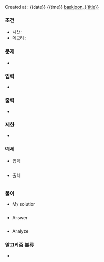 Created at : {{date}} {{time}}
[baekjoon_{{title}}](https://www.acmicpc.net/problem/{{title}})
### 조건
- 시간 : 
- 메모리 : 
### 문제
- 
### 입력
- 
### 출력
- 
### 제한
- 
### 예제
- 입력
```

```
- 출력
```

``` 

### 풀이
- My solution
```python

```

- Answer
```python

```

- Analyze

### 알고리즘 분류
- 